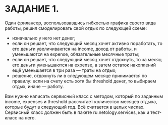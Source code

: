 # ЗАДАНИЕ 1.
Один фрилансер, воспользовавшись гибкостью графика своего вида работы, решил смоделировать свой отдых по следующей схеме:

- изначально у него нет денег;
- если он решает, что следующий месяц хочет активно поработать, то его деньги увеличиваются на income, доход от работы, и уменьшаются на expense, обязательные месячные траты;
- если он решает, что следующий месяц хочет отдохнуть, то за месяц его деньги уменьшаются на expense, а затем остаток накоплений ещё уменьшается в три раза — траты на отдых;
- решение, отдохнуть ли в следующем месяце принимается по правилу: если на счету есть хотя бы threshold денег, то выбираем отдых, иначе — работу.

Вам нужно написать сервисный класс с методом, который по заданным income, expenses и threshold рассчитает количество месяцев отдыха, которые будут в следующий год. Всё считается в целых числах. Сервисный класс должен быть в пакете ru.netology.services, как и тест-класс на него.